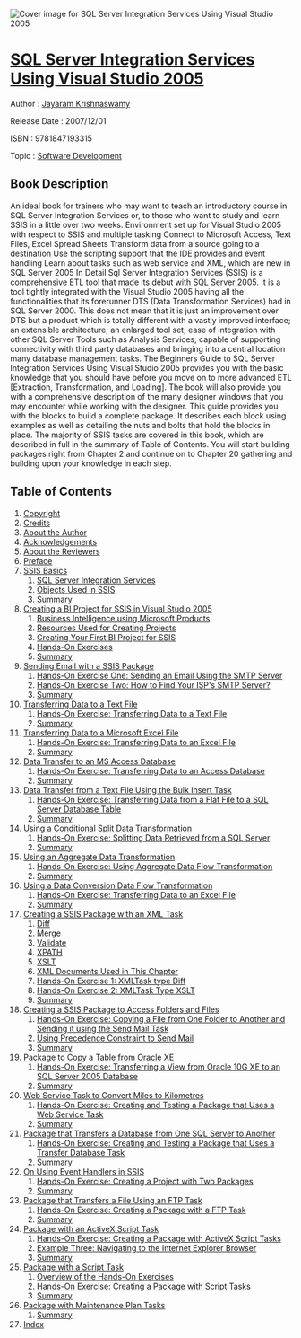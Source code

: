 ![Cover image for SQL Server Integration Services Using Visual Studio 2005](https://imgdetail.ebookreading.net/cover/cover/software_development/EB9781847193315.jpg)

[SQL Server Integration Services Using Visual Studio 2005](https://ebookreading.net/view/book/SQL+Server+Integration+Services+Using+Visual+Studio+2005-EB9781847193315_1.html "SQL Server Integration Services Using Visual Studio 2005")
====================================================================================================================

Author : [Jayaram Krishnaswamy](https://ebookreading.net/search/author/Jayaram+Krishnaswamy)

Release Date : 2007/12/01

ISBN : 9781847193315

Topic : [Software Development](https://ebookreading.net/search/category/software-development)

Book Description
-----------------

An ideal book for trainers who may want to teach an introductory course in SQL Server Integration Services or, to those who want to study and learn SSIS in a little over two weeks.
Environment set up for Visual Studio 2005 with respect to SSIS and multiple tasking
Connect to Microsoft Access, Text Files, Excel Spread Sheets
Transform data from a source going to a destination
Use the scripting support that the IDE provides and event handling
Learn about tasks such as web service and XML, which are new in SQL Server 2005
In Detail
Sql Server Integration Services (SSIS) is a comprehensive ETL tool that made its debut with SQL Server 2005. It is a tool tightly integrated with the Visual Studio 2005 having all the functionalities that its forerunner DTS (Data Transformation Services) had in SQL Server 2000. This does not mean that it is just an improvement over DTS but a product which is totally different with a vastly improved interface; an extensible architecture; an enlarged tool set; ease of integration with other SQL Server Tools such as Analysis Services; capable of supporting connectivity with third party databases and bringing into a central location many database management tasks.
The Beginners Guide to SQL Server Integration Services Using Visual Studio 2005 provides you with the basic knowledge that you should have before you move on to more advanced ETL [Extraction, Transformation, and Loading]. The book will also provide you with a comprehensive description of the many designer windows that you may encounter while working with the designer.
 This guide provides you with the blocks to build a complete package. It describes each block using examples as well as detailing the nuts and bolts that hold the blocks in place. The majority of SSIS tasks are covered in this book, which are described in full in the summary of Table of Contents. You will start building packages right from Chapter 2 and continue on to Chapter 20 gathering and building upon your knowledge in each step. 
              
Table of Contents
-----------------

1. [Copyright](https://ebookreading.net/view/book/SQL+Server+Integration+Services+Using+Visual+Studio+2005-EB9781847193315_1.html)
1. [Credits](https://ebookreading.net/view/book/SQL+Server+Integration+Services+Using+Visual+Studio+2005-EB9781847193315_2.html)
1. [About the Author](https://ebookreading.net/view/book/SQL+Server+Integration+Services+Using+Visual+Studio+2005-EB9781847193315_3.html)
1. [Acknowledgements](https://ebookreading.net/view/book/SQL+Server+Integration+Services+Using+Visual+Studio+2005-EB9781847193315_4.html)
1. [About the Reviewers](https://ebookreading.net/view/book/SQL+Server+Integration+Services+Using+Visual+Studio+2005-EB9781847193315_5.html)
1. [Preface](https://ebookreading.net/view/book/SQL+Server+Integration+Services+Using+Visual+Studio+2005-EB9781847193315_6.html)
1. [SSIS Basics](https://ebookreading.net/view/book/SQL+Server+Integration+Services+Using+Visual+Studio+2005-EB9781847193315_7.html)
    1. [SQL Server Integration Services](https://ebookreading.net/view/book/SQL+Server+Integration+Services+Using+Visual+Studio+2005-EB9781847193315_8.html)
    1. [Objects Used in SSIS](https://ebookreading.net/view/book/SQL+Server+Integration+Services+Using+Visual+Studio+2005-EB9781847193315_9.html)
    1. [Summary](https://ebookreading.net/view/book/SQL+Server+Integration+Services+Using+Visual+Studio+2005-EB9781847193315_10.html)
1. [Creating a BI Project for SSIS in Visual Studio 2005](https://ebookreading.net/view/book/SQL+Server+Integration+Services+Using+Visual+Studio+2005-EB9781847193315_11.html)
    1. [Business Intelligence using Microsoft Products](https://ebookreading.net/view/book/SQL+Server+Integration+Services+Using+Visual+Studio+2005-EB9781847193315_12.html)
    1. [Resources Used for Creating Projects](https://ebookreading.net/view/book/SQL+Server+Integration+Services+Using+Visual+Studio+2005-EB9781847193315_13.html)
    1. [Creating Your First BI Project for SSIS](https://ebookreading.net/view/book/SQL+Server+Integration+Services+Using+Visual+Studio+2005-EB9781847193315_14.html)
    1. [Hands-On Exercises](https://ebookreading.net/view/book/SQL+Server+Integration+Services+Using+Visual+Studio+2005-EB9781847193315_15.html)
    1. [Summary](https://ebookreading.net/view/book/SQL+Server+Integration+Services+Using+Visual+Studio+2005-EB9781847193315_16.html)
1. [Sending Email with a SSIS Package](https://ebookreading.net/view/book/SQL+Server+Integration+Services+Using+Visual+Studio+2005-EB9781847193315_17.html)
    1. [Hands-On Exercise One: Sending an Email Using the SMTP Server](https://ebookreading.net/view/book/SQL+Server+Integration+Services+Using+Visual+Studio+2005-EB9781847193315_18.html)
    1. [Hands-On Exercise Two: How to Find Your ISP&#39;s SMTP Server?](https://ebookreading.net/view/book/SQL+Server+Integration+Services+Using+Visual+Studio+2005-EB9781847193315_19.html)
    1. [Summary](https://ebookreading.net/view/book/SQL+Server+Integration+Services+Using+Visual+Studio+2005-EB9781847193315_20.html)
1. [Transferring Data to a Text File](https://ebookreading.net/view/book/SQL+Server+Integration+Services+Using+Visual+Studio+2005-EB9781847193315_21.html)
    1. [Hands-On Exercise: Transferring Data to a Text File](https://ebookreading.net/view/book/SQL+Server+Integration+Services+Using+Visual+Studio+2005-EB9781847193315_22.html)
    1. [Summary](https://ebookreading.net/view/book/SQL+Server+Integration+Services+Using+Visual+Studio+2005-EB9781847193315_23.html)
1. [Transferring Data to a Microsoft Excel File](https://ebookreading.net/view/book/SQL+Server+Integration+Services+Using+Visual+Studio+2005-EB9781847193315_24.html)
    1. [Hands-On Exercise: Transferring Data to an Excel File](https://ebookreading.net/view/book/SQL+Server+Integration+Services+Using+Visual+Studio+2005-EB9781847193315_25.html)
    1. [Summary](https://ebookreading.net/view/book/SQL+Server+Integration+Services+Using+Visual+Studio+2005-EB9781847193315_26.html)
1. [Data Transfer to an MS Access Database](https://ebookreading.net/view/book/SQL+Server+Integration+Services+Using+Visual+Studio+2005-EB9781847193315_27.html)
    1. [Hands-On Exercise: Transferring Data to an Access Database](https://ebookreading.net/view/book/SQL+Server+Integration+Services+Using+Visual+Studio+2005-EB9781847193315_28.html)
    1. [Summary](https://ebookreading.net/view/book/SQL+Server+Integration+Services+Using+Visual+Studio+2005-EB9781847193315_29.html)
1. [Data Transfer from a Text File Using the Bulk Insert Task](https://ebookreading.net/view/book/SQL+Server+Integration+Services+Using+Visual+Studio+2005-EB9781847193315_30.html)
    1. [Hands-On Exercise: Transferring Data from a Flat File to a SQL Server Database Table](https://ebookreading.net/view/book/SQL+Server+Integration+Services+Using+Visual+Studio+2005-EB9781847193315_31.html)
    1. [Summary](https://ebookreading.net/view/book/SQL+Server+Integration+Services+Using+Visual+Studio+2005-EB9781847193315_32.html)
1. [Using a Conditional Split Data Transformation](https://ebookreading.net/view/book/SQL+Server+Integration+Services+Using+Visual+Studio+2005-EB9781847193315_33.html)
    1. [Hands-On Exercise: Splitting Data Retrieved from a SQL Server](https://ebookreading.net/view/book/SQL+Server+Integration+Services+Using+Visual+Studio+2005-EB9781847193315_34.html)
    1. [Summary](https://ebookreading.net/view/book/SQL+Server+Integration+Services+Using+Visual+Studio+2005-EB9781847193315_35.html)
1. [Using an Aggregate Data Transformation](https://ebookreading.net/view/book/SQL+Server+Integration+Services+Using+Visual+Studio+2005-EB9781847193315_36.html)
    1. [Hands-On Exercise: Using Aggregate Data Flow Transformation](https://ebookreading.net/view/book/SQL+Server+Integration+Services+Using+Visual+Studio+2005-EB9781847193315_37.html)
    1. [Summary](https://ebookreading.net/view/book/SQL+Server+Integration+Services+Using+Visual+Studio+2005-EB9781847193315_38.html)
1. [Using a Data Conversion Data Flow Transformation](https://ebookreading.net/view/book/SQL+Server+Integration+Services+Using+Visual+Studio+2005-EB9781847193315_39.html)
    1. [Hands-On Exercise: Transferring Data to an Excel File](https://ebookreading.net/view/book/SQL+Server+Integration+Services+Using+Visual+Studio+2005-EB9781847193315_41.html)
    1. [Summary](https://ebookreading.net/view/book/SQL+Server+Integration+Services+Using+Visual+Studio+2005-EB9781847193315_42.html)
1. [Creating a SSIS Package with an XML Task](https://ebookreading.net/view/book/SQL+Server+Integration+Services+Using+Visual+Studio+2005-EB9781847193315_43.html)
    1. [Diff](https://ebookreading.net/view/book/SQL+Server+Integration+Services+Using+Visual+Studio+2005-EB9781847193315_44.html)
    1. [Merge](https://ebookreading.net/view/book/SQL+Server+Integration+Services+Using+Visual+Studio+2005-EB9781847193315_45.html)
    1. [Validate](https://ebookreading.net/view/book/SQL+Server+Integration+Services+Using+Visual+Studio+2005-EB9781847193315_46.html)
    1. [XPATH](https://ebookreading.net/view/book/SQL+Server+Integration+Services+Using+Visual+Studio+2005-EB9781847193315_47.html)
    1. [XSLT](https://ebookreading.net/view/book/SQL+Server+Integration+Services+Using+Visual+Studio+2005-EB9781847193315_48.html)
    1. [XML Documents Used in This Chapter](https://ebookreading.net/view/book/SQL+Server+Integration+Services+Using+Visual+Studio+2005-EB9781847193315_49.html)
    1. [Hands-On Exercise 1: XMLTask type Diff](https://ebookreading.net/view/book/SQL+Server+Integration+Services+Using+Visual+Studio+2005-EB9781847193315_50.html)
    1. [Hands-On Exercise 2: XMLTask Type XSLT](https://ebookreading.net/view/book/SQL+Server+Integration+Services+Using+Visual+Studio+2005-EB9781847193315_51.html)
    1. [Summary](https://ebookreading.net/view/book/SQL+Server+Integration+Services+Using+Visual+Studio+2005-EB9781847193315_52.html)
1. [Creating a SSIS Package to Access Folders and Files](https://ebookreading.net/view/book/SQL+Server+Integration+Services+Using+Visual+Studio+2005-EB9781847193315_53.html)
    1. [Hands-On Exercise: Copying a File from One Folder to Another and Sending it using the Send Mail Task](https://ebookreading.net/view/book/SQL+Server+Integration+Services+Using+Visual+Studio+2005-EB9781847193315_54.html)
    1. [Using Precedence Constraint to Send Mail](https://ebookreading.net/view/book/SQL+Server+Integration+Services+Using+Visual+Studio+2005-EB9781847193315_55.html)
    1. [Summary](https://ebookreading.net/view/book/SQL+Server+Integration+Services+Using+Visual+Studio+2005-EB9781847193315_56.html)
1. [Package to Copy a Table from Oracle XE](https://ebookreading.net/view/book/SQL+Server+Integration+Services+Using+Visual+Studio+2005-EB9781847193315_57.html)
    1. [Hands-On Exercise: Transferring a View from Oracle 10G XE to an SQL Server 2005 Database](https://ebookreading.net/view/book/SQL+Server+Integration+Services+Using+Visual+Studio+2005-EB9781847193315_58.html)
    1. [Summary](https://ebookreading.net/view/book/SQL+Server+Integration+Services+Using+Visual+Studio+2005-EB9781847193315_59.html)
1. [Web Service Task to Convert Miles to Kilometres](https://ebookreading.net/view/book/SQL+Server+Integration+Services+Using+Visual+Studio+2005-EB9781847193315_60.html)
    1. [Hands-On Exercise: Creating and Testing a Package that Uses a Web Service Task](https://ebookreading.net/view/book/SQL+Server+Integration+Services+Using+Visual+Studio+2005-EB9781847193315_61.html)
    1. [Summary](https://ebookreading.net/view/book/SQL+Server+Integration+Services+Using+Visual+Studio+2005-EB9781847193315_62.html)
1. [Package that Transfers a Database from One SQL Server to Another](https://ebookreading.net/view/book/SQL+Server+Integration+Services+Using+Visual+Studio+2005-EB9781847193315_63.html)
    1. [Hands-On Exercise: Creating and Testing a Package that Uses a Transfer Database Task](https://ebookreading.net/view/book/SQL+Server+Integration+Services+Using+Visual+Studio+2005-EB9781847193315_64.html)
    1. [Summary](https://ebookreading.net/view/book/SQL+Server+Integration+Services+Using+Visual+Studio+2005-EB9781847193315_65.html)
1. [On Using Event Handlers in SSIS](https://ebookreading.net/view/book/SQL+Server+Integration+Services+Using+Visual+Studio+2005-EB9781847193315_66.html)
    1. [Hands-On Exercise: Creating a Project with Two Packages](https://ebookreading.net/view/book/SQL+Server+Integration+Services+Using+Visual+Studio+2005-EB9781847193315_67.html)
    1. [Summary](https://ebookreading.net/view/book/SQL+Server+Integration+Services+Using+Visual+Studio+2005-EB9781847193315_68.html)
1. [Package that Transfers a File Using an FTP Task](https://ebookreading.net/view/book/SQL+Server+Integration+Services+Using+Visual+Studio+2005-EB9781847193315_69.html)
    1. [Hands-On Exercise: Creating a Package with a FTP Task](https://ebookreading.net/view/book/SQL+Server+Integration+Services+Using+Visual+Studio+2005-EB9781847193315_70.html)
    1. [Summary](https://ebookreading.net/view/book/SQL+Server+Integration+Services+Using+Visual+Studio+2005-EB9781847193315_71.html)
1. [Package with an ActiveX Script Task](https://ebookreading.net/view/book/SQL+Server+Integration+Services+Using+Visual+Studio+2005-EB9781847193315_72.html)
    1. [Hands-On Exercise: Creating a Package with ActiveX Script Tasks](https://ebookreading.net/view/book/SQL+Server+Integration+Services+Using+Visual+Studio+2005-EB9781847193315_73.html)
    1. [Example Three: Navigating to the Internet Explorer Browser](https://ebookreading.net/view/book/SQL+Server+Integration+Services+Using+Visual+Studio+2005-EB9781847193315_74.html)
    1. [Summary](https://ebookreading.net/view/book/SQL+Server+Integration+Services+Using+Visual+Studio+2005-EB9781847193315_75.html)
1. [Package with a Script Task](https://ebookreading.net/view/book/SQL+Server+Integration+Services+Using+Visual+Studio+2005-EB9781847193315_76.html)
    1. [Overview of the Hands-On Exercises](https://ebookreading.net/view/book/SQL+Server+Integration+Services+Using+Visual+Studio+2005-EB9781847193315_77.html)
    1. [Hands-On Exercise: Creating a Package with Script Tasks](https://ebookreading.net/view/book/SQL+Server+Integration+Services+Using+Visual+Studio+2005-EB9781847193315_78.html)
    1. [Summary](https://ebookreading.net/view/book/SQL+Server+Integration+Services+Using+Visual+Studio+2005-EB9781847193315_79.html)
1. [Package with Maintenance Plan Tasks](https://ebookreading.net/view/book/SQL+Server+Integration+Services+Using+Visual+Studio+2005-EB9781847193315_80.html)
    1. [Summary](https://ebookreading.net/view/book/SQL+Server+Integration+Services+Using+Visual+Studio+2005-EB9781847193315_82.html)
1. [Index](https://ebookreading.net/view/book/SQL+Server+Integration+Services+Using+Visual+Studio+2005-EB9781847193315_83.html)
